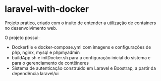 # laravel-with-docker
Projeto prático, criado com o inuito de entender a utilização de containers no desenvolvimento web.

O projeto possui:
- Dockerfile e docker-compose.yml com imagens e configurações de php, nginx, mysql e phpmyadmin
- buildApp.sh e initDocker.sh para a configuração inicial do sistema e para o gerenciamento de contêineres
- Sistema de autenticação construído em Laravel e Boostrap, a partir da dependência laravel/ui